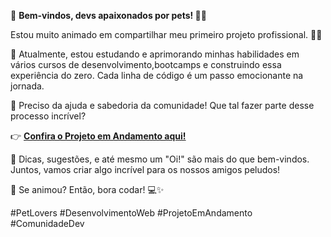 
🐾 **Bem-vindos, devs apaixonados por pets! 🐶🐱**

Estou muito animado em compartilhar meu primeiro projeto profissional. 🌈✨

🚀 Atualmente, estou estudando e aprimorando minhas habilidades em vários cursos de desenvolvimento,bootcamps e construindo essa experiência do zero. Cada linha de código é um passo emocionante na jornada.

🤔 Preciso da ajuda e sabedoria da comunidade! Que tal fazer parte desse processo incrível?

👉 [**Confira o Projeto em Andamento aqui!**](https://projetopet-blush.vercel.app/)

🔧 Dicas, sugestões, e até mesmo um "Oi!" são mais do que bem-vindos. Juntos, vamos criar algo incrível para os nossos amigos peludos!

🌟 Se animou? Então, bora codar! 💻✨

#PetLovers #DesenvolvimentoWeb #ProjetoEmAndamento #ComunidadeDev
